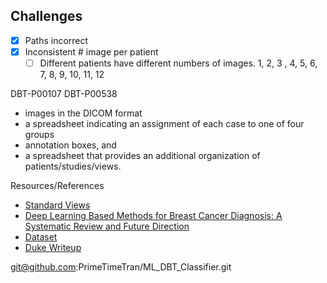 ## Challenges

- [x] Paths incorrect
- [x] Inconsistent # image per patient
  - [ ] Different patients have different numbers of images. 1, 2, 3 , 4, 5, 6, 7, 8, 9, 10, 11, 12

DBT-P00107
DBT-P00538

- images in the DICOM format
- a spreadsheet indicating an assignment of each case to one of four groups
- annotation boxes, and
- a spreadsheet that provides an additional organization of patients/studies/views.

Resources/References

- [Standard Views](https://radiopaedia.org/articles/mammography-views?lang=us)
- [Deep Learning Based Methods for Breast Cancer Diagnosis: A Systematic Review and Future Direction](https://www.ncbi.nlm.nih.gov/pmc/articles/PMC9818155/)
- [Dataset](https://www.cancerimagingarchive.net/collection/breast-cancer-screening-dbt/)
- [Duke Writeup](https://sites.duke.edu/mazurowski/resources/digital-breast-tomosynthesis-database/)




git@github.com:PrimeTimeTran/ML_DBT_Classifier.git
